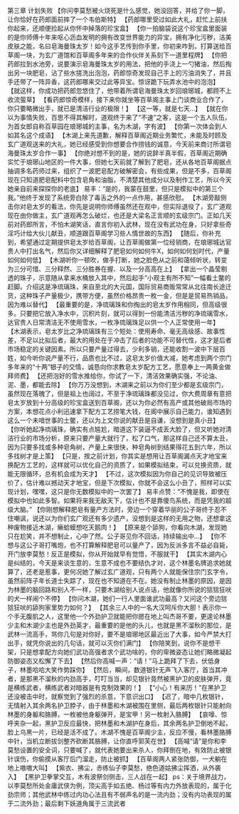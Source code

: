 第三章 计划失败
	【你问李莫愁被火烧死是什么感觉，她没回答，并给了你一脚，让你恰好在药郎面前摔了一个韦伯斯特】
	【药郎哪里受过如此大礼，赶忙上前扶你起来，还顺便捡起从你怀中掉落的珍宝盒】
	【你一拍脑袋说这个珍宝盒里面装的是你师傅十年来呕心沥血发明的拥有改变世界能力的异宝，拥有净化污秽，洁美皮肤之能，名曰皂海曼珠太岁！如今这手艺传到你手里，你初来咋到，打算送给百草阁一块，为玄广道馆和百草阁多年来的合作伙伴关系刻下一道里程牌】
	【你把药郎拉到水池旁，说要演示皂海曼珠太岁的用法，把他的手浇上一勺猪油，然后掏出另一块肥皂，沾了些水搓洗出泡泡，药郎惊奇发现自己手上的污油消失了，并且手还带了一阵异香，这药郎哪来交过此等异宝。惊讶跪下玩弄水池中的泡泡】
	【就这样，你成功把药郎忽悠住了，他带着所谓皂海曼珠太岁回琅琊城，都顾不上收流萤草】
	【看药郎惊奇模样，接下来你就坐等百草阁主事上门谈商业合作了，你只要略微出手，就已是清洁行业的极限！】
	【这一等，就是七天...】
	【就在你以为事情失败，百思不得其解时，道观终于来了“不速”之客，这是一个五人队伍，为首女郎自称百草园在琅琊城的主事，名为木湖，字有波】
	【你第一次体会到人如其名这个成语】
	【木湖上来先道歉，解释百草阁近期业务繁忙，未能及时顾及玄广道观送来的大礼，她已经感受到你想要合作捞钱的诚意，今天前来商讨所谓皂海曼珠太岁合作一事】
	【你绝对想不到的是，她的说辞半真半假，百草阁近期确实忙于琅琊山地区的一件大事，但她七天前就了解到了肥皂，还从各地百草阁据点抽调多名药师过来，组织了一波肥皂配方破解密会，有些成果，但是不多，百草阁现在只知道肥皂配料中包含皂角和油脂，不清楚其他成分以及制作工艺，所以今天她亲自前来探探你的老底】
	易丰：“是的，我蒙在鼓里，但只是模拟中的第三个我。”他终于发现了系统旁白除了毒舌之外的一点作用，甚感欣慰。
	【木湖旁敲侧击你对皂太岁的看法，你先是说明你师傅虽然还在观中，但实际退役了，玄广道观现在由你做主，玄广道观再怎么破烂，也还是大梁名正言顺的玄级宗门。正如几天前对药郎所言，不怕木湖笑话，直言你初入武林，现在没有武功在身，只好拿些奇淫巧计给大伙儿献丑，顺道跟百草阁学习些人情世故的东西】
	【随后，你补充到，希望通过定期提供皂太岁给百草阁，让百草阁做第一位经销商，在琅琊城达官贵人中打出名气，然后你又详细解释了肥皂如何如何牛X，如何如何划时代，产量如何如何低】
	【木湖听你一顿吹，做手打断，她之脸色从之前和蔼倾听状，转变为三分可惜、三分释然、三分胜券在握、以及一分高高在上】
	【拿出一个晶莹剔透的珠子，示意随从拿来水桶放入其中，然后起手“小观主有所不知”一幅看土鳖的赶脚。介绍这是净琉璃珠，来自至北的大元国，国际贸易商贩常常从北往南长途迁货，这种珠子产量极少，携带方便，虽然价格昂贵一枚一金，但是是贸易热销品，因为难以替代】
	【最重要的是，净琉璃珠和你掏出的皂太岁作用相同，但高级很多。只要把它放入净水中，沉积片刻，就可以得到一份能清洁污秽的净琉璃雪水，达官贵人日常清洁无不使用雪水，一枚净琉璃珠足以供一个人正常使用一年】
	【木湖表示，皂太岁比之净琉璃珠有三个短处：使用寿命、毫无高级感、故事性差，不足以比拟后者，最大的用处在于冲击了后者的功能不可替代性，这才是后者市场稳定的关键因素。所以只要产量过得去，少利多销，还能收割一波中下层百姓，如今听你说产量不行，品质也比不过，这皂太岁价值大减，她考虑到两个宗门多年来的“十两”银子的交情，诚恳向你求教皂太岁配方工艺，愿意奉上一两黄金做拜师费】
	【还把泡好的雪水推给你，你试了一下，清洁效果确实强，不论油、泥、墨，都能去除】
	【你万万没想到，木湖来之前以为你们至少都是玄级宗门，虽然现在落魄了，但是祖上也阔过，不至于净琉璃珠都没见过，你大费周章有意把皂太岁放到十分高级的珍宝盒送到百草阁，还以为你必然有高产或其他破局市场的方案，本想花点小利迅速拿下配方工艺捞笔大钱，在阁中展示自己能力，谁知遇到这么一个未喑世事的土鳖，还以为上文你说的献丑是自谦，没想到是真小丑】
	【你听她起净琉璃珠，确实有点尴尬，暗道这下装逼不成丢大脸了，但又听她对清洁行业的市场分析，原来只要产量大就行了，松了口气，那这样自己还不算太丑，因为只要多找或多种皂角树，产量上来很快，种皂角树到结果得花五到六年，所以多找树才是上策】
	【只是，按之前计划，你其实是想用让百草阁漏点天才地宝来换配方工艺的，这样就可以优化自己的资质了，如果模拟结束，可以兑换资质，就能无限循环，总有机会成为天才】
	【不过，这次模拟因为你自己的见识导致被压价了，估计难以撼动天才地宝，但是下次模拟，你就不会这么小丑了，照样可以实现计划，嘿嘿，这只是你无数模拟中的一次罢了】
	易丰点赞：“不愧是我，即使在模拟中也如此多智。如果将来我无敌天下，估计也不是靠傻鸟系统，而是凭我的超级大脑。”
	【你刚想解释肥皂有量产方法时，旁边一个穿着华丽的公子哥终于忍不住嘲讽，说还以为你们玄广观还有多少遗产，没想到是这样的无用之物，还想拿这种废物接近木湖，癞蛤蟆想吃天鹅肉！】
	【原来是个舔狗，你看向木湖，发现她只在尬笑，并不想制止，心中了然。公子哥见你不回话，持续输出中...】
	【你不想与这公子哥打嘴炮，也不打算解释肥皂可以量产了，因为反派多言不益必自毙，开门放李莫愁！反正是模拟，你从开始就早有觉悟，不服就干】
	【其实木湖内心是纠结的，今天是来谈生意的，生意不成也不要结仇才对，这个林墨名牌追求她就算了，还老是惹事，更何况她了解过玄广道观，只有两个人就能保住宗门玄字令，虽然前阵子年长道士失踪了，现在也不知道在不在。她没有制止林墨的原因，是因为林墨的脑回路和别人不一样，只要木湖给别人说点话，他就像你所说的狺狺狂吠的犬一样闹个不停】
	【你问木湖，她们一行人里面谁武功最高？又问这个旁边狺狺狂吠的舔狗家里势力如何？】
	【其余三人中的一名大汉呵斥你大胆！表示你一个手无腹肌之人，这里他一个外劲护卫就能把你摁在地上叫杰哥不要，更遑论林墨少主和木湖少主也是外劲英才，最重要的是他的头儿，也就是黑不溜秋的那位，是武林一流高手，骂你几句是对你好，要不是琅琊地区最近出了大事，如今严禁大打出手，就凭你说出的几句话，就可以灭你们满门】
	【你陪笑到，说你不是想干架，只是想拿配方向她们武功高强者求个武功啥的，你的卑微姿态让她们略微凝起防御姿态又松懈了下去】
	【然后你高喊一声：“请！”马上跪拜了下去，伏低身子，林墨哈哈大笑作势踩你】
	【然后，瞬间，数道银针无声飞入客厅，首当其冲者，是那黑不溜秋的内劲高手，叮叮当当，却见银针竟然被黑护卫的皮肤弹开，竟是横练武者，横练武者对暗器是有克制效果的！】
	【“小心！有来历！”在黑护卫还没被击中时，就察觉到了强烈的杀意，下意识出口】
	【迟了，暗中几枚银针，无情射入其余两名护卫脖子，由于林墨和木湖被围在里侧，最后两枚银针只能射向林墨的身躯和胳膊，一枚被他身躯弹开，是宝甲！另一枚射入胳膊】
	【哀嚎、惊呼夹杂一起，黑护卫反应最快，把林墨和木湖护在身后，其余两名护卫倒地不起，脸上乌黑一片，已经是活不成了。木湖不愧是百草阁少主，反应不慢，看林墨胳膊中针，当机立断拔剑整齐砍断其胳膊，让你直呼郭芙在世】
	【高喊“请”是你和李莫愁设置的安全词，只要喊了，就代表她要出来杀人，你拜倒在地，有效防止被银针误伤，你偷摸从客厅后门溜走，防止被抓】
	【百草阁两人紧张防御，一犬躺在地上嗷嗷大叫】
	【紫衣、拂尘，赤练仙子李莫愁，绝色道姑拂尘挥洒，从外袭入】
	【黑护卫拳掌交互，木有波祭剑侧击，三人战在一起】
	ps：关于境界战力，以李莫愁所处金庸武侠为例，顶尖高手如五绝、杨过等有内力外放表现的，属于化劲宗师；其他武林中练过内功心法且有不弱声名的是一流内劲；没有内功表现的属于二流外劲；最后剩下妖道角属于三流武者
	